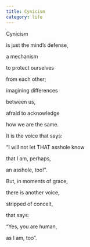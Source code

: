 ```yaml
---
title: Cynicism
category: life
---
```


﻿Cynicism  
is just the mind’s defense,  
  
  
a mechanism   
to protect ourselves   
from each other;  
  
  
imagining differences  
between us,  
  
  
afraid to acknowledge  
how we are the same.  
  
  
It is the voice that says:  
“I will not let THAT asshole know   
that I am, perhaps,  
an asshole, too!”.  
   
  
  
But, in moments of grace,  
there is another voice,  
stripped of conceit,  
that says:  
“Yes, you are human,  
as I am, too”.  
